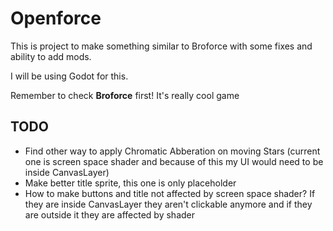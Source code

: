 # Openforce
This is project to make something similar to Broforce with some fixes and ability to add mods.

I will be using Godot for this.

Remember to check **Broforce** first! It's really cool game


## TODO
- Find other way to apply Chromatic Abberation on moving Stars (current one is screen space shader and because of this my UI would need to be inside CanvasLayer)
- Make better title sprite, this one is only placeholder
- How to make buttons and title not affected by screen space shader? If they are inside CanvasLayer they aren't clickable anymore and if they are outside it they are affected by shader
